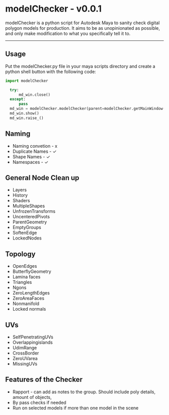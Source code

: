 # modelChecker - v0.0.1

modelChecker is a python script for Autodesk Maya to sanity check digital polygon models for production. It aims to be as unopinionated as possible, and only make modification to what you specifically tell it to.

---
## Usage

Put the modelChecker.py file in your maya scripts directory and create a python shell button with the following code:

```python
import modelChecker

  try:
      md_win.close()
  except:
      pass
  md_win = modelChecker.modelChecker(parent=modelChecker.getMainWindow())
  md_win.show()
  md_win.raise_()

```


## Naming
* Naming convetion - x
* Duplicate Names - ✓
* Shape Names - ✓
* Namespaces - ✓

## General Node Clean up
* Layers
* History
* Shaders
* MultipleShapes
* UnfrozenTransforms
* UncenteredPivots
* ParentGeometry
* EmptyGroups
* SoftenEdge
* LockedNodes

## Topology
* OpenEdges
* ButterflyGeometry
* Lamina faces
* Triangles
* Ngons
* ZeroLengthEdges
* ZeroAreaFaces
* Nonmanifold
* Locked normals

## UVs
* SelfPenetratingUVs
* Overlappingislands
* UdimRange
* CrossBorder
* ZeroUVarea
* MissingUVs

## Features of the Checker
* Rapport - can add as notes to the group. Should include poly details, amount of objects,
* By pass checks if needed
* Run on selected models if more than one model in the scene


